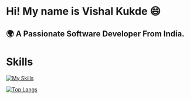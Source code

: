 <h1> Hi! My name is Vishal Kukde 😄 </h1>
<h2> 🌍 A Passionate Software Developer From India. </h2>
<h1> Skills </h1>

[![My Skills](https://skillicons.dev/icons?i=html,css,js,ts,react,nextjs)](https://skillicons.dev)

[![Top Langs](https://github-readme-stats.vercel.app/api/top-langs/?username=Vishalkukde&layout=compact&text_color=daf7dc&bg_color=151515)](https://github.com/kumawatlalit912/github-readme-stats)


